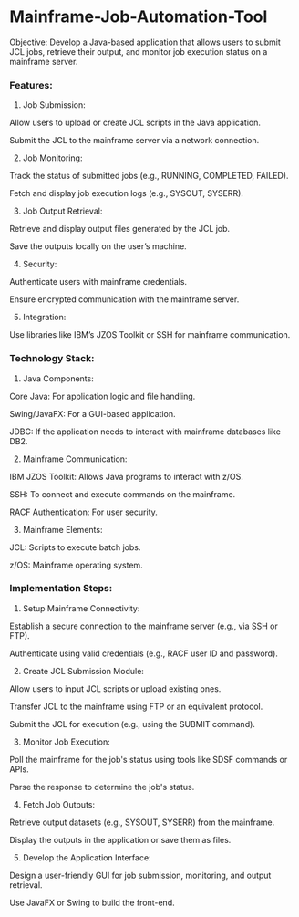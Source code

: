 # Mainframe-Job-Automation-Tool

Objective:
Develop a Java-based application that allows users to submit JCL jobs, retrieve their output, and monitor job execution status on a mainframe server.


### Features:

1. Job Submission:

Allow users to upload or create JCL scripts in the Java application.

Submit the JCL to the mainframe server via a network connection.



2. Job Monitoring:

Track the status of submitted jobs (e.g., RUNNING, COMPLETED, FAILED).

Fetch and display job execution logs (e.g., SYSOUT, SYSERR).



3. Job Output Retrieval:

Retrieve and display output files generated by the JCL job.

Save the outputs locally on the user’s machine.



4. Security:

Authenticate users with mainframe credentials.

Ensure encrypted communication with the mainframe server.



5. Integration:

Use libraries like IBM’s JZOS Toolkit or SSH for mainframe communication.



### Technology Stack:

1. Java Components:

Core Java: For application logic and file handling.

Swing/JavaFX: For a GUI-based application.

JDBC: If the application needs to interact with mainframe databases like DB2.



2. Mainframe Communication:

IBM JZOS Toolkit: Allows Java programs to interact with z/OS.

SSH: To connect and execute commands on the mainframe.

RACF Authentication: For user security.



3. Mainframe Elements:

JCL: Scripts to execute batch jobs.

z/OS: Mainframe operating system.




### Implementation Steps:

1. Setup Mainframe Connectivity:

Establish a secure connection to the mainframe server (e.g., via SSH or FTP).

Authenticate using valid credentials (e.g., RACF user ID and password).


2. Create JCL Submission Module:

Allow users to input JCL scripts or upload existing ones.

Transfer JCL to the mainframe using FTP or an equivalent protocol.

Submit the JCL for execution (e.g., using the SUBMIT command).


3. Monitor Job Execution:

Poll the mainframe for the job's status using tools like SDSF commands or APIs.

Parse the response to determine the job's status.


4. Fetch Job Outputs:

Retrieve output datasets (e.g., SYSOUT, SYSERR) from the mainframe.

Display the outputs in the application or save them as files.


5. Develop the Application Interface:

Design a user-friendly GUI for job submission, monitoring, and output retrieval.

Use JavaFX or Swing to build the front-end.
